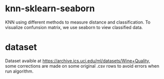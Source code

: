 # knn-sklearn-seaborn
KNN using different methods to measure distance and classification. To visualize confunsion matrix, we use seaborn to view classified data.

# dataset

Dataset avaible at https://archive.ics.uci.edu/ml/datasets/Wine+Quality, some corrections are made on some original .csv rows to avoid errors when run algorithm.
